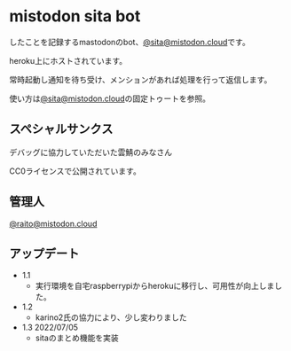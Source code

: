 # mistodon sita bot

したことを記録するmastodonのbot、[@sita@mistodon.cloud](https://mistodon.cloud/@sita)です。

heroku上にホストされています。

常時起動し通知を待ち受け、メンションがあれば処理を行って返信します。

使い方は[@sita@mistodon.cloud](https://mistodon.cloud/@sita)の固定トゥートを参照。


## スペシャルサンクス

デバッグに協力していただいた雲鯖のみなさん

CC0ライセンスで公開されています。

## 管理人

[@raito@mistodon.cloud](https://mistodon.cloud/@raito)

## アップデート

- 1.1
  - 実行環境を自宅raspberrypiからherokuに移行し、可用性が向上しました。
- 1.2
  - karino2氏の協力により、少し変わりました
- 1.3 2022/07/05
  - sitaのまとめ機能を実装